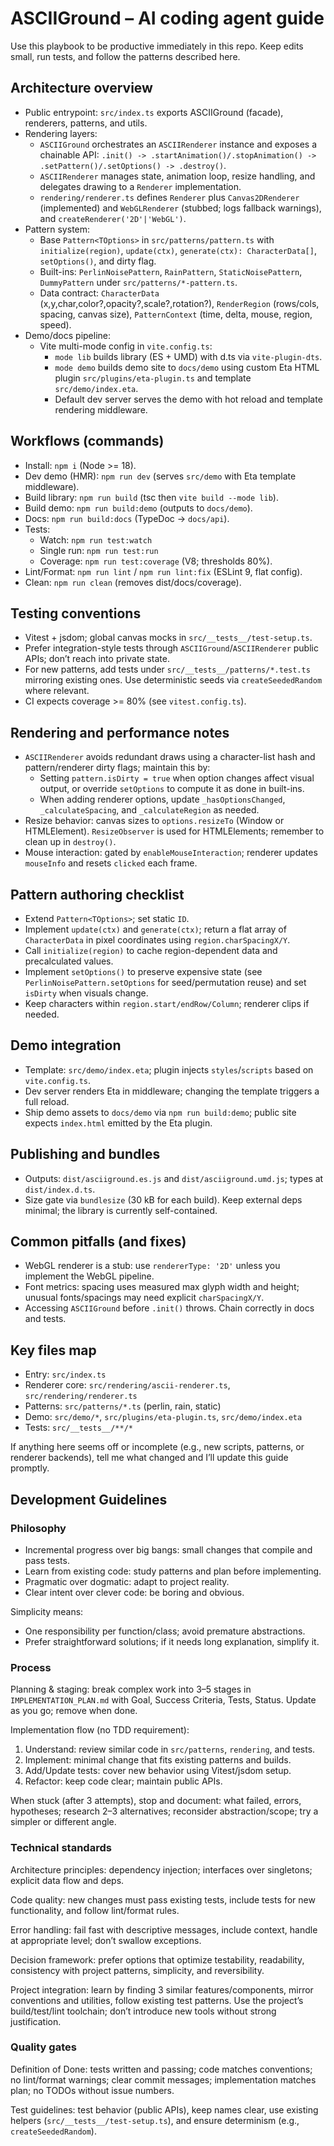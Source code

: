 # ASCIIGround – AI coding agent guide

Use this playbook to be productive immediately in this repo. Keep edits small, run tests, and follow the patterns described here.

## Architecture overview
- Public entrypoint: `src/index.ts` exports ASCIIGround (facade), renderers, patterns, and utils.
- Rendering layers:
  - `ASCIIGround` orchestrates an `ASCIIRenderer` instance and exposes a chainable API: `.init() -> .startAnimation()/.stopAnimation() -> .setPattern()/.setOptions() -> .destroy()`.
  - `ASCIIRenderer` manages state, animation loop, resize handling, and delegates drawing to a `Renderer` implementation.
  - `rendering/renderer.ts` defines `Renderer` plus `Canvas2DRenderer` (implemented) and `WebGLRenderer` (stubbed; logs fallback warnings), and `createRenderer('2D'|'WebGL')`.
- Pattern system:
  - Base `Pattern<TOptions>` in `src/patterns/pattern.ts` with `initialize(region)`, `update(ctx)`, `generate(ctx): CharacterData[]`, `setOptions()`, and dirty flag.
  - Built-ins: `PerlinNoisePattern`, `RainPattern`, `StaticNoisePattern`, `DummyPattern` under `src/patterns/*-pattern.ts`.
  - Data contract: `CharacterData` (x,y,char,color?,opacity?,scale?,rotation?), `RenderRegion` (rows/cols, spacing, canvas size), `PatternContext` (time, delta, mouse, region, speed).
- Demo/docs pipeline:
  - Vite multi-mode config in `vite.config.ts`:
    - `mode lib` builds library (ES + UMD) with d.ts via `vite-plugin-dts`.
    - `mode demo` builds demo site to `docs/demo` using custom Eta HTML plugin `src/plugins/eta-plugin.ts` and template `src/demo/index.eta`.
    - Default dev server serves the demo with hot reload and template rendering middleware.

## Workflows (commands)
- Install: `npm i` (Node >= 18).
- Dev demo (HMR): `npm run dev` (serves `src/demo` with Eta template middleware).
- Build library: `npm run build` (tsc then `vite build --mode lib`).
- Build demo: `npm run build:demo` (outputs to `docs/demo`).
- Docs: `npm run build:docs` (TypeDoc -> `docs/api`).
- Tests: 
  - Watch: `npm run test:watch`
  - Single run: `npm run test:run`
  - Coverage: `npm run test:coverage` (V8; thresholds 80%).
- Lint/Format: `npm run lint` / `npm run lint:fix` (ESLint 9, flat config).
- Clean: `npm run clean` (removes dist/docs/coverage).

## Testing conventions
- Vitest + jsdom; global canvas mocks in `src/__tests__/test-setup.ts`.
- Prefer integration-style tests through `ASCIIGround`/`ASCIIRenderer` public APIs; don’t reach into private state.
- For new patterns, add tests under `src/__tests__/patterns/*.test.ts` mirroring existing ones. Use deterministic seeds via `createSeededRandom` where relevant.
- CI expects coverage >= 80% (see `vitest.config.ts`).

## Rendering and performance notes
- `ASCIIRenderer` avoids redundant draws using a character-list hash and pattern/renderer dirty flags; maintain this by:
  - Setting `pattern.isDirty = true` when option changes affect visual output, or override `setOptions` to compute it as done in built-ins.
  - When adding renderer options, update `_hasOptionsChanged`, `_calculateSpacing`, and `_calculateRegion` as needed.
- Resize behavior: canvas sizes to `options.resizeTo` (Window or HTMLElement). `ResizeObserver` is used for HTMLElements; remember to clean up in `destroy()`.
- Mouse interaction: gated by `enableMouseInteraction`; renderer updates `mouseInfo` and resets `clicked` each frame.

## Pattern authoring checklist
- Extend `Pattern<TOptions>`; set static `ID`.
- Implement `update(ctx)` and `generate(ctx)`; return a flat array of `CharacterData` in pixel coordinates using `region.charSpacingX/Y`.
- Call `initialize(region)` to cache region-dependent data and precalculated values.
- Implement `setOptions()` to preserve expensive state (see `PerlinNoisePattern.setOptions` for seed/permutation reuse) and set `isDirty` when visuals change.
- Keep characters within `region.start/endRow/Column`; renderer clips if needed.

## Demo integration
- Template: `src/demo/index.eta`; plugin injects `styles`/`scripts` based on `vite.config.ts`.
- Dev server renders Eta in middleware; changing the template triggers a full reload.
- Ship demo assets to `docs/demo` via `npm run build:demo`; public site expects `index.html` emitted by the Eta plugin.

## Publishing and bundles
- Outputs: `dist/asciiground.es.js` and `dist/asciiground.umd.js`; types at `dist/index.d.ts`.
- Size gate via `bundlesize` (30 kB for each build). Keep external deps minimal; the library is currently self-contained.

## Common pitfalls (and fixes)
- WebGL renderer is a stub: use `rendererType: '2D'` unless you implement the WebGL pipeline.
- Font metrics: spacing uses measured max glyph width and height; unusual fonts/spacings may need explicit `charSpacingX/Y`.
- Accessing `ASCIIGround` before `.init()` throws. Chain correctly in docs and tests.

## Key files map
- Entry: `src/index.ts`
- Renderer core: `src/rendering/ascii-renderer.ts`, `src/rendering/renderer.ts`
- Patterns: `src/patterns/*.ts` (perlin, rain, static)
- Demo: `src/demo/*`, `src/plugins/eta-plugin.ts`, `src/demo/index.eta`
- Tests: `src/__tests__/**/*`

If anything here seems off or incomplete (e.g., new scripts, patterns, or renderer backends), tell me what changed and I’ll update this guide promptly.

## Development Guidelines

### Philosophy
- Incremental progress over big bangs: small changes that compile and pass tests.
- Learn from existing code: study patterns and plan before implementing.
- Pragmatic over dogmatic: adapt to project reality.
- Clear intent over clever code: be boring and obvious.

Simplicity means:
- One responsibility per function/class; avoid premature abstractions.
- Prefer straightforward solutions; if it needs long explanation, simplify it.

### Process
Planning & staging: break complex work into 3–5 stages in `IMPLEMENTATION_PLAN.md` with Goal, Success Criteria, Tests, Status. Update as you go; remove when done.

Implementation flow (no TDD requirement):
1) Understand: review similar code in `src/patterns`, `rendering`, and tests.
2) Implement: minimal change that fits existing patterns and builds.
3) Add/Update tests: cover new behavior using Vitest/jsdom setup.
4) Refactor: keep code clear; maintain public APIs.

When stuck (after 3 attempts), stop and document: what failed, errors, hypotheses; research 2–3 alternatives; reconsider abstraction/scope; try a simpler or different angle.

### Technical standards
Architecture principles: dependency injection; interfaces over singletons; explicit data flow and deps.

Code quality: new changes must pass existing tests, include tests for new functionality, and follow lint/format rules.

Error handling: fail fast with descriptive messages, include context, handle at appropriate level; don’t swallow exceptions.

Decision framework: prefer options that optimize testability, readability, consistency with project patterns, simplicity, and reversibility.

Project integration: learn by finding 3 similar features/components, mirror conventions and utilities, follow existing test patterns. Use the project’s build/test/lint toolchain; don’t introduce new tools without strong justification.

### Quality gates
Definition of Done: tests written and passing; code matches conventions; no lint/format warnings; clear commit messages; implementation matches plan; no TODOs without issue numbers.

Test guidelines: test behavior (public APIs), keep names clear, use existing helpers (`src/__tests__/test-setup.ts`), and ensure determinism (e.g., `createSeededRandom`).
